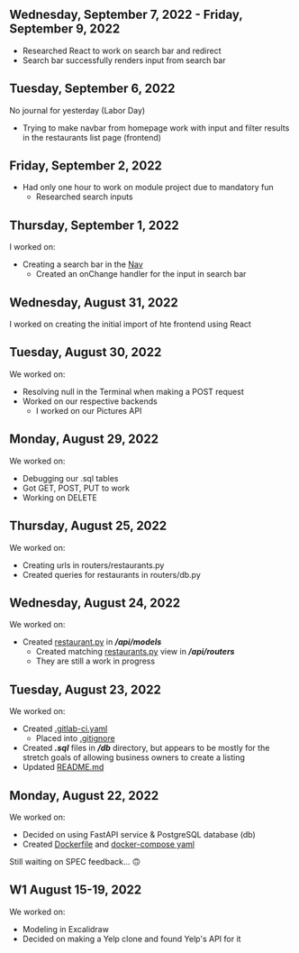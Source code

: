 ## Wednesday, September 7, 2022 - Friday, September 9, 2022

* Researched React to work on search bar and redirect
* Search bar successfully renders input from search bar

## Tuesday, September 6, 2022

No journal for yesterday (Labor Day)

* Trying to make navbar from homepage work with input and filter results in the restaurants list page (frontend)

## Friday, September 2, 2022

* Had only one hour to work on module project due to mandatory fun
    * Researched search inputs

## Thursday, September 1, 2022

I worked on:
* Creating a search bar in the [Nav](/ghi/src/Nav.js)
    * Created an onChange handler for the input in search bar

## Wednesday, August 31, 2022

I worked on creating the initial import of hte frontend using React

## Tuesday, August 30, 2022

We worked on:
* Resolving null in the Terminal when making a POST request
* Worked on our respective backends
    * I worked on our Pictures API

## Monday, August 29, 2022

We worked on:
* Debugging our .sql tables
* Got GET, POST, PUT to work
* Working on DELETE

## Thursday, August 25, 2022

We worked on:
* Creating urls in routers/restaurants.py
* Created queries for restaurants in routers/db.py

## Wednesday, August 24, 2022

We worked on:
* Created [restaurant.py](../api/models/restaurants.py) in ***/api/models***
    * Created matching [restaurants.py](../api/routers/restaurants.py) view in ***/api/routers***
    * They are still a work in progress

## Tuesday, August 23, 2022

We worked on:
* Created [.gitlab-ci.yaml](../.gitlab-ci.yml)
    * Placed into [.gitignore](../.gitignore#L162)
* Created ***.sql*** files in ***/db*** directory, but appears to be mostly for the stretch goals of allowing business owners to create a listing
* Updated [README.md](../README.md)

## Monday, August 22, 2022

We worked on:
* Decided on using FastAPI service & PostgreSQL database (db)
* Created [Dockerfile](../relational-data/Dockerfile.dev) and [docker-compose yaml](../docker-compose.yml)

Still waiting on SPEC feedback... 🙃

## W1 August 15-19, 2022

We worked on:
* Modeling in Excalidraw
* Decided on making a Yelp clone and found Yelp's API for it
